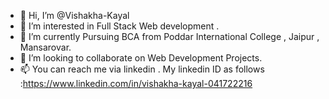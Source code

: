 - 👋 Hi, I’m @Vishakha-Kayal
- 👀 I’m interested in Full Stack Web development . 
- 🌱 I’m currently Pursuing BCA from Poddar International College , Jaipur , Mansarovar.
- 💞️ I’m looking to collaborate on Web Development Projects.
- 📫 You can reach me via linkedin . My linkedin ID as follows :https://www.linkedin.com/in/vishakha-kayal-041722216

<!---
Vishakha-Kayal/Vishakha-Kayal is a ✨ special ✨ repository because its `README.md` (this file) appears on your GitHub profile.
You can click the Preview link to take a look at your changes.
--->
